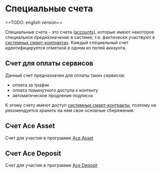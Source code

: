 # Специальные счета

==TODO: english version==

Специальные счета - это счета ([accounts][1]), которые имеют некоторое специальное предназначение в системе, т.е. фактически участвуют в [системных смарт-контрактах][2]. Каждый специальный счет идентифицируется отметкой в одном из полей аккаунта.


## Счет для оплаты сервисов

Данный счет предназначен для оплаты таких сервисов:

- оплата за трафик
- оплата поминутного доступа к контенту
- автоматическое продление подписок

К этому счету имеют доступ [системные смарт-контракты][2], поэтому не рекомендуется хранить на нем свои основные сбережения.


## Счет Ace Asset

Cчет для участия в программе [Ace Asset][3]


## Счет Ace Deposit

Cчет для участия в программе [Ace Deposit][4]


[1]: accounts-and-devices.md
[2]: system-smart-contracts.md
[3]: ../services/ace-asset.md
[4]: ../services/ace-deposit.md